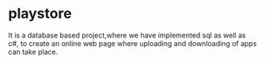 # playstore
It is a database based project,where we have implemented sql as well as c#, to create an online web page where uploading and downloading of apps can take place.
